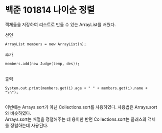 #  백준 101814 나이순 정렬

객체들을 저장하여 리스트로 만들 수 있는 ArrayList를 배웠다.<br>
<pre>
선언 
<code>
ArrayList<Judge> members = new ArrayList<Judge>(n);
</code>
추가
<code>
members.add(new Judge(temp, des));
</code>

출력
<code>
System.out.print(members.get(i).age + " " + members.get(i).name + "\n");
</code>
</pre>

이번에는 Arrays.sort가 아닌 Collections.sort를 사용하였다. 사용법은 Arrays.sort와 비슷하였다.<br>
Arrays.sort는 배열을 정렬해주는 데 용이한 반면 Collections.sort는 클래스의 객체를 정렬하는데 사용된다.
